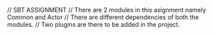 // SBT ASSIGNMENT
// There are 2 modules in this asignment namely Common and Actor
// There are different dependencies of both the modules.
// Two plugins are there to be added in the project.
